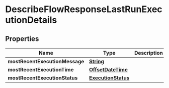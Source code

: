 

# DescribeFlowResponseLastRunExecutionDetails


## Properties

| Name | Type | Description | Notes |
|------------ | ------------- | ------------- | -------------|
|**mostRecentExecutionMessage** | [**String**](String.md) |  |  [optional] |
|**mostRecentExecutionTime** | [**OffsetDateTime**](OffsetDateTime.md) |  |  [optional] |
|**mostRecentExecutionStatus** | [**ExecutionStatus**](ExecutionStatus.md) |  |  [optional] |



